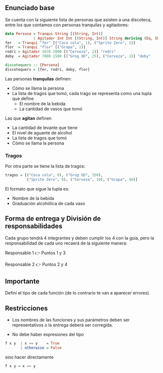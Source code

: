 ## Enunciado base

Se cuenta con la siguiente lista de personas que asisten a una discoteca, entre los que contamos con personas tranquilas y agitadores: 

``` haskell
data Persona = Tranqui String [(String, Int)] 
             | Agitador Int Int [(String, Int)] String deriving (Eq, Show)
fer   = Tranqui "fer" [("Coca cola", 1), ("Sprite Zero", 1)]
flor  = Tranqui "flor" [("Grapa", 1)]
rodri = Agitador 1670 2000 [("Cerveza", 2)] "rodri"
deby  = Agitador 7000 1500 [("Grog XD", 25), ("Cerveza", 1)] "deby"

discotequers :: [Persona]
discotequers = [fer, rodri, deby, flor]
```

Las personas **tranquilas** definen: 

* Cómo se llama la persona
* La lista de tragos que tomó, cada trago se representa como una tupla que define 
  * El nombre de la bebida 
  * La cantidad de vasos que tomó 

Las que **agitan** definen

* La cantidad de levante que tiene
* El nivel de aguante de alcohol
* La lista de tragos que tomó
* Cómo se llama la persona

### Tragos

Por otra parte se tiene la lista de tragos: 

``` haskell
tragos = [("Coca cola", 0), ("Grog XD", 350), 
          ("Sprite Zero", 0), ("Cerveza", 10), ("Grapa", 40)]
```

El formato que sigue la tupla es: 

* Nombre de la bebida 
* Graduación alcohólica de cada vaso

## Forma de entrega y División de responsabilidades

Cada grupo tendrá 4 integrantes y deben cumplir los 4 con la guía, pero la responsabilidad de cada uno recaerá de la siguiente manera:

Responsable 1 :point_right: Puntos 1 y 3

Responsable 2 :point_right: Puntos 2 y 4


## Importante

Definí el tipo de cada función (de lo contrario te van a aparecer errores).


## Restricciones

* Los nombres de las funciones y sus parámetros deben ser representativos o la entrega deberá ser corregida.

* No debe haber expresiones del tipo

``` haskell
f x y  | x == y    = True 
       | otherwise = False
```

sino hacer directamente 

``` haskell
f x y = x == y
``` 

